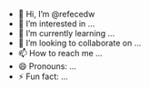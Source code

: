 - 👋 Hi, I’m @refecedw
- 👀 I’m interested in ...
- 🌱 I’m currently learning ...
- 💞️ I’m looking to collaborate on ...
- 📫 How to reach me ...
- 😄 Pronouns: ...
- ⚡ Fun fact: ...

<!---
refeced/refeced is a ✨ special ✨ repository because its `README.md` (this file) appears on your GitHub profile.
You can click the Preview link to take a look at your changes.
--->
